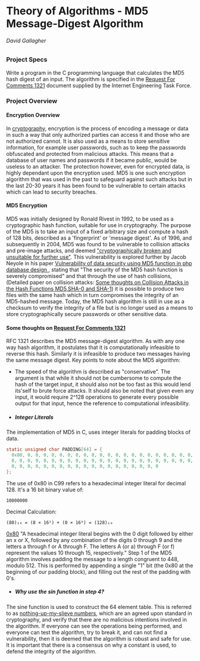 # Theory of Algorithms - MD5 Message-Digest Algorithm
###### David Gallagher
### Project Specs
Write a program in the C programming language that calculates the MD5 hash digest of an input.
The algorithm is specified in the [Request For Comments 1321](https://tools.ietf.org/html/rfc1321) document supplied by the Internet Engineering Task Force.

### Project Overview
#### Encryption Overview
In [cryptography](https://en.wikipedia.org/wiki/Cryptography), encryption is the process of encoding a message or data 
in such a way that only authorized parties can access it and those who are not authorized cannot. It is also used as a means 
to store sensitive information, for example user passwords, such as to keep the passwords obfuscated and protected from malicious attacks. 
This means that a database of user names and passwords if it became public, would be useless to an attacker. 
The protection however, even for encrypted data, is highly dependant upon the encryption used. 
MD5 is one such encryption algorithm that was used in the past to safeguard against such attacks but in the last 20-30 
years it has been found to be vulnerable to certain attacks which can lead to security breaches.   
#### MD5 Encryption
MD5 was initially designed by Ronald Rivest in 1992, to be used as a cryptographic hash function, suitable for use in cryptography.
The purpose of the MD5 is to take an input of a fixed arbitrary size and compute a hash of 128 bits, described as a 'fingerprint' 
or 'message digest'. As of 1996, and subsequently in 2004, MD5 was found to be vulnerable to collision attacks and pre-image attacks, and deemed 
["cryptographically broken and unsuitable for further use"](https://en.wikipedia.org/wiki/MD5).
This vulnerability is explored further by Jacob Neyole in his paper 
[Vulnerability of data security using MD5 function in php database design ](hhttps://www.researchgate.net/publication/280926128_Vulnerability_of_data_security_using_MD5_function_in_php_database_design),
stating that "The security of the MD5 hash function is severely compromised" and that through the use of hash collisions, 
(Detailed paper on collision attacks: [Some thoughts on Collision Attacks in the Hash Functions MD5,SHA-0 and SHA-1](https://eprint.iacr.org/2005/391.pdf)) 
it is possible to produce two files with the same hash which in turn compromises the integrity of an MD5-hashed message.
Today, the MD5 hash algorithm is still in use as a checksum to verify the integrity of a file but is no longer used as a 
means to store cryptographically secure passwords or other sensitive data. 

#### Some thoughts on [Request For Comments 1321](https://tools.ietf.org/html/rfc1321)
RFC 1321 describes the MD5 message-digest algorithm.
As with any one way hash algorithm, it postulates that it is computationally infeasible to reverse this hash. Similarly 
it is infeasible to produce two messages having the same message digest. 
Key points to note about the MD5 algorithm:
- The speed of the algorithm is described as "conservative". The argument is that while it should not be cumbersome to 
compute the hash of the target input, it should also not be too fast as this would lend its'self to brute force attacks. 
It should also be noted that given even any input, it would require 2^128 operations to generate every possible 
output for that input, hence the reference to computational infeasibility.

- ##### Integer Literals
The implementation of MD5 in C, uses integer literals for padding blocks of data.
```c
static unsigned char PADDING[64] = {
  0x80, 0, 0, 0, 0, 0, 0, 0, 0, 0, 0, 0, 0, 0, 0, 0, 0, 0, 0, 0, 0, 0,
  0, 0, 0, 0, 0, 0, 0, 0, 0, 0, 0, 0, 0, 0, 0, 0, 0, 0, 0, 0, 0, 0, 0,
  0, 0, 0, 0, 0, 0, 0, 0, 0, 0, 0, 0, 0, 0, 0, 0, 0, 0, 0
};
```
The use of 0x80 in C99 refers to a hexadecimal integer literal for decimal 128. It's a 16 bit binary value of:
```
10000000
```
Decimal Calculation:
```
(80)₁₆ = (8 × 16¹) + (0 × 16⁰) = (128)₁₀
```
[0x80](https://www.ibm.com/support/knowledgecenter/en/SSLTBW_2.2.0/com.ibm.zos.v2r2.cbclx01/lit_integer.htm)
"A hexadecimal integer literal begins with the 0 digit followed by either an x or X, 
followed by any combination of the digits 0 through 9 and the letters a through f or A through F. 
The letters A (or a) through F (or f) represent the values 10 through 15, respectively."
Step 1 of the MD5 algorithm involves padding the message to a length congruent to 448, modulo 512. 
This is performed by appending a single "1" bit (the 0x80 at the beginning of our padding block), and filling out the 
rest of the padding with 0's. 

- ##### *Why* use the sin function in step 4?
The sine function is used to construct the 64 element table. This is referred to as 
[nothing-up-my-slieve numbers](https://en.wikipedia.org/wiki/Nothing-up-my-sleeve_number), which are an agreed upon 
standard in cryptography, and verify that there are no malicious intentions involved in the algorithm. If everyone can see 
the operations being performed, and everyone can test the algorithm, try to break it, and can not find a vulnerability, then
it is deemed that the algorithm is robust and safe for use. It is important that there is a consensus on why a constant 
is used, to defend the integrity of the algorithm.
 
